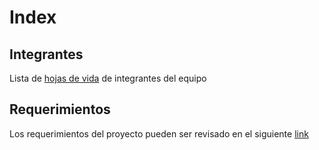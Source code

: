 # Index

## Integrantes
Lista de [hojas de vida](hojas_de_vida/readme.md) de integrantes del equipo

## Requerimientos

Los requerimientos del proyecto pueden ser revisado en el siguiente [link](especificar/readme.md)
